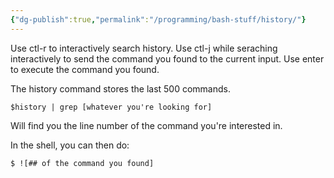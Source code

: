 ```yaml
---
{"dg-publish":true,"permalink":"/programming/bash-stuff/history/"}
---
```



Use ctl-r to interactively search history.
Use ctl-j while seraching interactively to send the command you found to the current input.
Use enter to execute the command you found.

The history command stores the last 500 commands.

`$history | grep [whatever you're looking for]`

Will find you the line number of the command you're interested in.

In the shell, you can then do:

```bash
$ ![## of the command you found]
```
